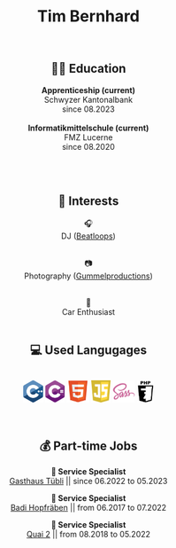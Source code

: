 <h1 align="center">Tim Bernhard</h1>

<br>

<h2 align="center"> 🧑‍🎓 Education </h2>

<p align="center"> 
  <strong> Apprenticeship (current) </strong> <br> 
  Schwyzer Kantonalbank <br>
  since 08.2023 
  <br>
  <br>
  <strong> Informatikmittelschule (current) </strong> <br> 
  FMZ Lucerne <br>
  since 08.2020 
  <br>
</p>

<br>
<br>

<h2 align="center"> 🤔 Interests </h2>

<div align="center">
  🎧 <br>
  DJ (<a href="https://beatloops.jimdofree.com">Beatloops</a>) <br>  <br>

  📷 <br>
  Photography (<a href="https://unsplash.com/@gummelproductions">Gummelproductions</a>) <br> <br>

  🚗 <br>
  Car Enthusiast <br> <br>

</div>


<h2 align="center"> 💻 Used Langugages </h2> <br>

<div align="center">
  <img align="center" src="./assets/svg/languages/cplusplus.svg" alt="c++" height="40px" margin-top="5px"/>
  <img align="center" src="./assets/svg/languages/csharp.svg" alt="c#" height="40px"/>
  <img align="center" src="./assets/svg/languages/html5.svg" alt="html" height="40px"/>
  <img align="center" src="./assets/svg/languages/javascript.svg" alt="javascript" height="40px"/>
  <img align="center" src="./assets/svg/languages/sass.svg" alt="sass" height="40px"/>
  <img align="center" src="./assets/svg/languages/php.svg" alt="sass" height="40px"/>
</div>

<br>
<br>

<h2 align="center">💰 Part-time Jobs</h2>
<p align="center">
  
</p>

<div align="center">
  <strong> 💁 Service Specialist </strong> <br>
  <a href="https://www.gasthaus-tuebli-gersau.ch/">Gasthaus Tübli</a> 
  || since 06.2022 to 05.2023

  <strong> 💁 Service Specialist </strong> <br>
  <a href="https://www.badi-info.ch/a/brunnen-hopfraeben.html">Badi Hopfräben</a> || from 06.2017 to 07.2022

  <strong> 💁 Service Specialist </strong> <br>
  <a href="https://www.quai2.ch/">Quai 2</a> || from 08.2018 to 05.2022

</div>
